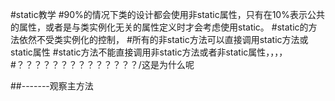 #static教学
#90%的情况下类的设计都会使用非static属性，只有在10%表示公共的属性，或者是与类实例化无关的属性定义时才会考虑使用static。
#static的方法依然不受类实例化的控制，
#所有的非static方法可以直接调用static方法或static属性
#static方法不能直接调用非static方法或者非static属性，，，，
#？？？？？？？？？？？？？？/这是为什么呢


##-------观察主方法

